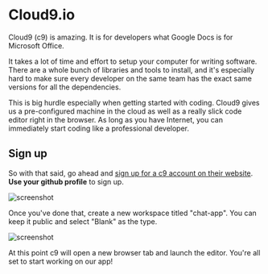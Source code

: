 # Cloud9.io

Cloud9 (c9) is amazing. It is for developers what Google Docs is for Microsoft Office.

It takes a lot of time and effort to setup your computer for writing software. There are a whole bunch of libraries and tools to install, and it's especially hard to make sure every developer on the same team has the exact same versions for all the dependencies.

This is big hurdle especially when getting started with coding. Cloud9 gives us a pre-configured machine in the cloud as well as a really slick code editor right in the browser. As long as you have Internet, you can immediately start coding like a professional developer.

## Sign up

So with that said, go ahead and [sign up for a c9 account on their website](https://c9.io/web/sign-up/free). **Use your github profile** to sign up.

![screenshot](http://d.pr/i/T611/3KkIT0na+)

Once you've done that, create a new workspace titled "chat-app". You can keep it public and select "Blank" as the type.

![screenshot](http://d.pr/i/9z1n/3MvoUudv+)

At this point c9 will open a new browser tab and launch the editor. You're all set to start working on our app!
